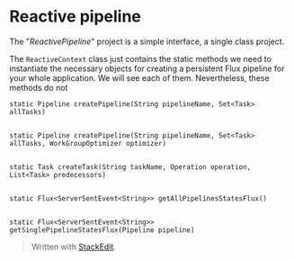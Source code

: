 # Reactive pipeline

The "*ReactivePipeline*" project is a simple interface, a single class project.

The `ReactiveContext` class just contains the static methods we need to instantiate the necessary objects for creating a persistent Flux pipeline for your whole application.
We will see each of them.
Nevertheless, these methods do not 


    static Pipeline createPipeline(String pipelineName, Set<Task> allTasks)


    static Pipeline createPipeline(String pipelineName, Set<Task> allTasks, WorkGroupOptimizer optimizer)


    static Task createTask(String taskName, Operation operation, List<Task> predecessors)


    static Flux<ServerSentEvent<String>> getAllPipelinesStatesFlux()


    static Flux<ServerSentEvent<String>> getSinglePipelineStatesFlux(Pipeline pipeline)



> Written with [StackEdit](https://stackedit.io/).
<!--stackedit_data:
eyJoaXN0b3J5IjpbLTM0MjgwNDA3MiwxMDQ5MDY2MzM0LC01ND
g2MjIzNzVdfQ==
-->